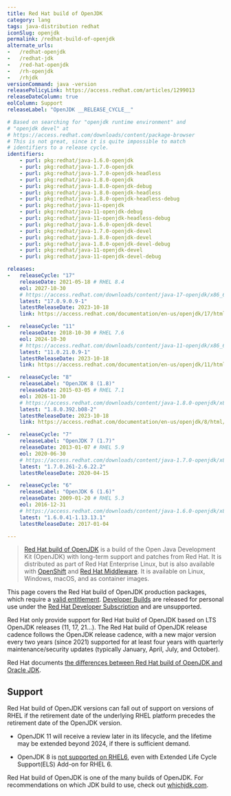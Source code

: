 ```yaml
---
title: Red Hat build of OpenJDK
category: lang
tags: java-distribution redhat
iconSlug: openjdk
permalink: /redhat-build-of-openjdk
alternate_urls:
-   /redhat-openjdk
-   /redhat-jdk
-   /red-hat-openjdk
-   /rh-openjdk
-   /rhjdk
versionCommand: java -version
releasePolicyLink: https://access.redhat.com/articles/1299013
releaseDateColumn: true
eolColumn: Support
releaseLabel: "OpenJDK __RELEASE_CYCLE__"

# Based on searching for "openjdk runtime environment" and
# "openjdk devel" at
# https://access.redhat.com/downloads/content/package-browser
# This is not great, since it is quite impossible to match
# identifiers to a release cycle.
identifiers:
    - purl: pkg:redhat/java-1.6.0-openjdk
    - purl: pkg:redhat/java-1.7.0-openjdk
    - purl: pkg:redhat/java-1.7.0-openjdk-headless
    - purl: pkg:redhat/java-1.8.0-openjdk
    - purl: pkg:redhat/java-1.8.0-openjdk-debug
    - purl: pkg:redhat/java-1.8.0-openjdk-headless
    - purl: pkg:redhat/java-1.8.0-openjdk-headless-debug
    - purl: pkg:redhat/java-11-openjdk
    - purl: pkg:redhat/java-11-openjdk-debug
    - purl: pkg:redhat/java-11-openjdk-headless-debug
    - purl: pkg:redhat/java-1.6.0-openjdk-devel
    - purl: pkg:redhat/java-1.7.0-openjdk-devel
    - purl: pkg:redhat/java-1.8.0-openjdk-devel
    - purl: pkg:redhat/java-1.8.0-openjdk-devel-debug
    - purl: pkg:redhat/java-11-openjdk-devel
    - purl: pkg:redhat/java-11-openjdk-devel-debug

releases:
-   releaseCycle: "17"
    releaseDate: 2021-05-18 # RHEL 8.4
    eol: 2027-10-30
    # https://access.redhat.com/downloads/content/java-17-openjdk/x86_64/package-latest
    latest: "17.0.9.0.9-1"
    latestReleaseDate: 2023-10-18
    link: https://access.redhat.com/documentation/en-us/openjdk/17/html-single/release_notes_for_openjdk_17.0.9/index

-   releaseCycle: "11"
    releaseDate: 2018-10-30 # RHEL 7.6
    eol: 2024-10-30
    # https://access.redhat.com/downloads/content/java-11-openjdk/x86_64/package-latest
    latest: "11.0.21.0.9-1"
    latestReleaseDate: 2023-10-18
    link: https://access.redhat.com/documentation/en-us/openjdk/11/html/release_notes_for_openjdk_11.0.21/index

-   releaseCycle: "8"
    releaseLabel: "OpenJDK 8 (1.8)"
    releaseDate: 2015-03-05 # RHEL 7.1
    eol: 2026-11-30
    # https://access.redhat.com/downloads/content/java-1.8.0-openjdk/x86_64/package-latest
    latest: "1.8.0.392.b08-2"
    latestReleaseDate: 2023-10-18
    link: https://access.redhat.com/documentation/en-us/openjdk/8/html/release_notes_for_openjdk_8.0.392/index

-   releaseCycle: "7"
    releaseLabel: "OpenJDK 7 (1.7)"
    releaseDate: 2013-01-07 # RHEL 5.9
    eol: 2020-06-30
    # https://access.redhat.com/downloads/content/java-1.7.0-openjdk/x86_64/package-latest
    latest: "1.7.0.261-2.6.22.2"
    latestReleaseDate: 2020-04-15

-   releaseCycle: "6"
    releaseLabel: "OpenJDK 6 (1.6)"
    releaseDate: 2009-01-20 # RHEL 5.3
    eol: 2016-12-31
    # https://access.redhat.com/downloads/content/java-1.6.0-openjdk/x86_64/package-latest
    latest: "1.6.0.41-1.13.13.1"
    latestReleaseDate: 2017-01-04

---
```


> [Red Hat build of OpenJDK](https://access.redhat.com/products/openjdk/) is a build of the Open Java Development Kit (OpenJDK)
> with long-term support and patches from Red Hat. It is distributed as part of Red Hat Enterprise Linux,
> but is also available with [OpenShift](https://www.redhat.com/en/technologies/cloud-computing/openshift)
> and [Red Hat Middleware](https://developers.redhat.com/middleware). It is available on
> Linux, Windows, macOS, and as container images.

This page covers the Red Hat build of OpenJDK production packages, which require a
[valid entitlement](https://access.redhat.com/articles/1299013#OpenJDK_Entitlements).
[Developer Builds](https://developers.redhat.com/products/openjdk/download) are released
for personal use under the [Red Hat Developer Subscription](https://developers.redhat.com/terms-and-conditions)
and are unsupported.

Red Hat only provide support for Red Hat build of OpenJDK based on LTS
OpenJDK releases (11, 17, 21…). The Red Hat build of OpenJDK release
cadence follows the OpenJDK release cadence, with a new major version every
two years (since 2021) supported for at least four years with quarterly
maintenance/security updates (typically January, April, July, and October).

Red Hat documents [the differences between Red Hat build of OpenJDK and Oracle JDK](https://access.redhat.com/solutions/2489791).

## Support

Red Hat build of OpenJDK versions can fall out of support on versions of
RHEL if the retirement date of the underlying RHEL platform precedes the
retirement date of the OpenJDK version.

- OpenJDK 11 will receive a review later in its lifecycle, and
the lifetime may be extended beyond 2024, if there is sufficient demand.

- OpenJDK 8 is [not supported on RHEL6](https://access.redhat.com/articles/4997301),
even with Extended Life Cycle Support(ELS) Add-on for RHEL 6.

Red Hat build of OpenJDK is one of the many builds of OpenJDK. For
recommendations on which JDK build to use, check out [whichjdk.com](https://whichjdk.com/#red-hat-openjdk).
